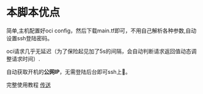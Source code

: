# 本脚本优点

简单,主机配置好oci config，然后下载main.tf即可，不用自己解析各种参数,自动设置ssh登陆密码。

oci请求几乎无延迟（为了保险起见加了5s的间隔，会自动判断请求返回值动态调整请求时间）.

自动获取开机的**公网IP**，无需登陆后台即可ssh上🐔。

完整使用教程 [传送](https://blog.iyume.top/other/136.html)
